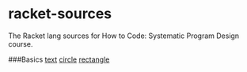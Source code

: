 # racket-sources
The Racket lang sources for How to Code: Systematic Program Design course.

###Basics
[text](https://github.com/hwclass/racket-sources/blob/master/scripts/text.rkt)
[circle](https://github.com/hwclass/racket-sources/blob/master/scripts/circle.rkt)
[rectangle](https://github.com/hwclass/racket-sources/blob/master/scripts/rectangle.rkt)
